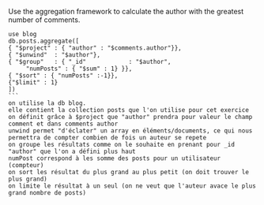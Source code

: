  
 Use the aggregation framework to calculate the author with the greatest number of comments.
 
 
 ````shell
 use blog
 db.posts.aggregate([
 { "$project" : { "author" : "$comments.author"}},
 { "$unwind"  : "$author"},
 { "$group"   : { "_id"            : "$author",
      "numPosts" : { "$sum" : 1} }},
{ "$sort" : { "numPosts" :-1}},
{"$limit" : 1}
])
```
on utilise la db blog.
elle contient la collection posts que l'on utilise pour cet exercice
on définit grâce à $project que "author" prendra pour valeur le champ comment et dans comments author
unwind permet "d'éclater" un array en éléments/documents, ce qui nous permettra de compter combien de fois un auteur se repete 
on groupe les résultats comme on le souhaite en prenant pour _id "author" que l'on a défini plus haut
numPost correspond à les somme des posts pour un utilisateur (compteur)
on sort les résultat du plus grand au plus petit (on doit trouver le plus grand)
on limite le résultat à un seul (on ne veut que l'auteur avace le plus grand nombre de posts)
